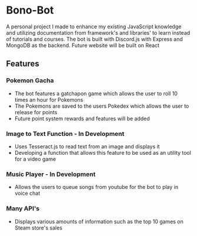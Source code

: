 # Bono-Bot

A personal project I made to enhance my existing JavaScript knowledge and utilizing documentation from framework's and libraries' to learn instead of tutorials and courses.
The bot is built with Discord.js with Express and MongoDB as the backend. Future website will be built on React

## Features

### Pokemon Gacha 
* The bot features a gatchapon game which allows the user to roll 10 times an hour for Pokemons
* The Pokemons are saved to the users Pokedex which allows the user to release for points
* Future point system rewards and features will be added

### Image to Text Function - In Development
* Uses Tesseract.js to read text from an image and displays it
* Developing a function that allows this feature to be used as an utility tool for a video game

### Music Player - In Development
* Allows the users to queue songs from youtube for the bot to play in voice chat

### Many API's
* Displays various amounts of information such as the top 10 games on Steam store's sales
